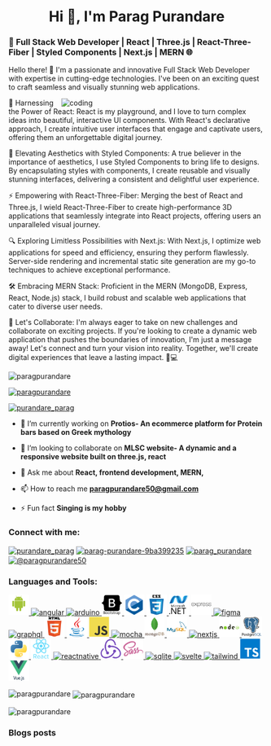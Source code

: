 <h1 align="center">Hi 👋, I'm Parag Purandare</h1>
<p align="center">
  <h3>🚀 Full Stack Web Developer | React | Three.js | React-Three-Fiber | Styled Components | Next.js | MERN 🌐</h3>
  <p>Hello there! 👋 I'm a passionate and innovative Full Stack Web Developer with expertise in cutting-edge technologies. I've been on an exciting quest to craft seamless and visually stunning web applications.</p>
  <img align="right" alt="coding" width="400" src="https://media.licdn.com/dms/image/D5612AQGOmwfIE5mlWA/article-cover_image-shrink_720_1280/0/1674617947228?e=2147483647&v=beta&t=FTU_isQ6VYfV5D_ueFHPWvT8ZqgDeJG3yr8Mi8lpfk0">

  <p>🔧 Harnessing the Power of React: React is my playground, and I love to turn complex ideas into beautiful, interactive UI components. With React's declarative approach, I create intuitive user interfaces that engage and captivate users, offering them an unforgettable digital journey.</p>
  
  <p>🎨 Elevating Aesthetics with Styled Components: A true believer in the importance of aesthetics, I use Styled Components to bring life to designs. By encapsulating styles with components, I create reusable and visually stunning interfaces, delivering a consistent and delightful user experience.</p>
  
  <p>⚡ Empowering with React-Three-Fiber: Merging the best of React and Three.js, I wield React-Three-Fiber to create high-performance 3D applications that seamlessly integrate into React projects, offering users an unparalleled visual journey.</p>
  
  <p>🔍 Exploring Limitless Possibilities with Next.js: With Next.js, I optimize web applications for speed and efficiency, ensuring they perform flawlessly. Server-side rendering and incremental static site generation are my go-to techniques to achieve exceptional performance.</p>
  
  <p>🛠️ Embracing MERN Stack: Proficient in the MERN (MongoDB, Express, React, Node.js) stack, I build robust and scalable web applications that cater to diverse user needs.</p>
  
  <p>🌟 Let's Collaborate: I'm always eager to take on new challenges and collaborate on exciting projects. If you're looking to create a dynamic web application that pushes the boundaries of innovation, I'm just a message away! Let's connect and turn your vision into reality. Together, we'll create digital experiences that leave a lasting impact. 🌈💻</p>
</p>

<p align="left"> <img src="https://komarev.com/ghpvc/?username=paragpurandare&label=Profile%20views&color=0e75b6&style=flat" alt="paragpurandare" /> </p>

<p align="left"> <a href="https://github.com/ryo-ma/github-profile-trophy"><img src="https://github-profile-trophy.vercel.app/?username=paragpurandare" alt="paragpurandare" /></a> </p>

<p align="left"> <a href="https://twitter.com/purandare_parag" target="blank"><img src="https://img.shields.io/twitter/follow/purandare_parag?logo=twitter&style=for-the-badge" alt="purandare_parag" /></a> </p>

- 🔭 I’m currently working on **Protios- An ecommerce platform for Protein bars based on Greek mythology**
  
- 👯 I’m looking to collaborate on **MLSC website- A dynamic and a responsive website built on three.js, react**

- 💬 Ask me about **React, frontend development, MERN,**

- 📫 How to reach me **paragpurandare50@gmail.com**

- ⚡ Fun fact **Singing is my hobby**


<h3 align="left">Connect with me:</h3>
<p align="left">
<a href="https://twitter.com/purandare_parag" target="blank"><img align="center" src="https://raw.githubusercontent.com/rahuldkjain/github-profile-readme-generator/master/src/images/icons/Social/twitter.svg" alt="purandare_parag" height="30" width="40" /></a>
<a href="https://linkedin.com/in/parag-purandare-9ba399235" target="blank"><img align="center" src="https://raw.githubusercontent.com/rahuldkjain/github-profile-readme-generator/master/src/images/icons/Social/linked-in-alt.svg" alt="parag-purandare-9ba399235" height="30" width="40" /></a>
<a href="https://instagram.com/parag_purandare" target="blank"><img align="center" src="https://raw.githubusercontent.com/rahuldkjain/github-profile-readme-generator/master/src/images/icons/Social/instagram.svg" alt="parag_purandare" height="30" width="40" /></a>
<a href="https://medium.com/@paragpurandare50" target="blank"><img align="center" src="https://raw.githubusercontent.com/rahuldkjain/github-profile-readme-generator/master/src/images/icons/Social/medium.svg" alt="@paragpurandare50" height="30" width="40" /></a>
</p>

<h3 align="left">Languages and Tools:</h3>
<p align="left"> <a href="https://developer.android.com" target="_blank" rel="noreferrer"> <img src="https://raw.githubusercontent.com/devicons/devicon/master/icons/android/android-original-wordmark.svg" alt="android" width="40" height="40"/> </a> <a href="https://angular.io" target="_blank" rel="noreferrer"> <img src="https://angular.io/assets/images/logos/angular/angular.svg" alt="angular" width="40" height="40"/> </a> <a href="https://www.arduino.cc/" target="_blank" rel="noreferrer"> <img src="https://cdn.worldvectorlogo.com/logos/arduino-1.svg" alt="arduino" width="40" height="40"/> </a> <a href="https://getbootstrap.com" target="_blank" rel="noreferrer"> <img src="https://raw.githubusercontent.com/devicons/devicon/master/icons/bootstrap/bootstrap-plain-wordmark.svg" alt="bootstrap" width="40" height="40"/> </a> <a href="https://www.cprogramming.com/" target="_blank" rel="noreferrer"> <img src="https://raw.githubusercontent.com/devicons/devicon/master/icons/c/c-original.svg" alt="c" width="40" height="40"/> </a> <a href="https://www.w3schools.com/css/" target="_blank" rel="noreferrer"> <img src="https://raw.githubusercontent.com/devicons/devicon/master/icons/css3/css3-original-wordmark.svg" alt="css3" width="40" height="40"/> </a> <a href="https://dotnet.microsoft.com/" target="_blank" rel="noreferrer"> <img src="https://raw.githubusercontent.com/devicons/devicon/master/icons/dot-net/dot-net-original-wordmark.svg" alt="dotnet" width="40" height="40"/> </a> <a href="https://expressjs.com" target="_blank" rel="noreferrer"> <img src="https://raw.githubusercontent.com/devicons/devicon/master/icons/express/express-original-wordmark.svg" alt="express" width="40" height="40"/> </a> <a href="https://www.figma.com/" target="_blank" rel="noreferrer"> <img src="https://www.vectorlogo.zone/logos/figma/figma-icon.svg" alt="figma" width="40" height="40"/> </a> <a href="https://graphql.org" target="_blank" rel="noreferrer"> <img src="https://www.vectorlogo.zone/logos/graphql/graphql-icon.svg" alt="graphql" width="40" height="40"/> </a> <a href="https://www.w3.org/html/" target="_blank" rel="noreferrer"> <img src="https://raw.githubusercontent.com/devicons/devicon/master/icons/html5/html5-original-wordmark.svg" alt="html5" width="40" height="40"/> </a> <a href="https://www.java.com" target="_blank" rel="noreferrer"> <img src="https://raw.githubusercontent.com/devicons/devicon/master/icons/java/java-original.svg" alt="java" width="40" height="40"/> </a> <a href="https://developer.mozilla.org/en-US/docs/Web/JavaScript" target="_blank" rel="noreferrer"> <img src="https://raw.githubusercontent.com/devicons/devicon/master/icons/javascript/javascript-original.svg" alt="javascript" width="40" height="40"/> </a> <a href="https://mochajs.org" target="_blank" rel="noreferrer"> <img src="https://www.vectorlogo.zone/logos/mochajs/mochajs-icon.svg" alt="mocha" width="40" height="40"/> </a> <a href="https://www.mongodb.com/" target="_blank" rel="noreferrer"> <img src="https://raw.githubusercontent.com/devicons/devicon/master/icons/mongodb/mongodb-original-wordmark.svg" alt="mongodb" width="40" height="40"/> </a> <a href="https://www.mysql.com/" target="_blank" rel="noreferrer"> <img src="https://raw.githubusercontent.com/devicons/devicon/master/icons/mysql/mysql-original-wordmark.svg" alt="mysql" width="40" height="40"/> </a> <a href="https://nextjs.org/" target="_blank" rel="noreferrer"> <img src="https://cdn.worldvectorlogo.com/logos/nextjs-2.svg" alt="nextjs" width="40" height="40"/> </a> <a href="https://nodejs.org" target="_blank" rel="noreferrer"> <img src="https://raw.githubusercontent.com/devicons/devicon/master/icons/nodejs/nodejs-original-wordmark.svg" alt="nodejs" width="40" height="40"/> </a> <a href="https://www.postgresql.org" target="_blank" rel="noreferrer"> <img src="https://raw.githubusercontent.com/devicons/devicon/master/icons/postgresql/postgresql-original-wordmark.svg" alt="postgresql" width="40" height="40"/> </a> <a href="https://www.python.org" target="_blank" rel="noreferrer"> <img src="https://raw.githubusercontent.com/devicons/devicon/master/icons/python/python-original.svg" alt="python" width="40" height="40"/> </a> <a href="https://reactjs.org/" target="_blank" rel="noreferrer"> <img src="https://raw.githubusercontent.com/devicons/devicon/master/icons/react/react-original-wordmark.svg" alt="react" width="40" height="40"/> </a> <a href="https://reactnative.dev/" target="_blank" rel="noreferrer"> <img src="https://reactnative.dev/img/header_logo.svg" alt="reactnative" width="40" height="40"/> </a> <a href="https://redux.js.org" target="_blank" rel="noreferrer"> <img src="https://raw.githubusercontent.com/devicons/devicon/master/icons/redux/redux-original.svg" alt="redux" width="40" height="40"/> </a> <a href="https://sass-lang.com" target="_blank" rel="noreferrer"> <img src="https://raw.githubusercontent.com/devicons/devicon/master/icons/sass/sass-original.svg" alt="sass" width="40" height="40"/> </a> <a href="https://www.sqlite.org/" target="_blank" rel="noreferrer"> <img src="https://www.vectorlogo.zone/logos/sqlite/sqlite-icon.svg" alt="sqlite" width="40" height="40"/> </a> <a href="https://svelte.dev" target="_blank" rel="noreferrer"> <img src="https://upload.wikimedia.org/wikipedia/commons/1/1b/Svelte_Logo.svg" alt="svelte" width="40" height="40"/> </a> <a href="https://tailwindcss.com/" target="_blank" rel="noreferrer"> <img src="https://www.vectorlogo.zone/logos/tailwindcss/tailwindcss-icon.svg" alt="tailwind" width="40" height="40"/> </a> <a href="https://www.typescriptlang.org/" target="_blank" rel="noreferrer"> <img src="https://raw.githubusercontent.com/devicons/devicon/master/icons/typescript/typescript-original.svg" alt="typescript" width="40" height="40"/> </a> <a href="https://vuejs.org/" target="_blank" rel="noreferrer"> <img src="https://raw.githubusercontent.com/devicons/devicon/master/icons/vuejs/vuejs-original-wordmark.svg" alt="vuejs" width="40" height="40"/> </a> </p>

<p><img align="left" src="https://github-readme-stats.vercel.app/api/top-langs?username=paragpurandare&show_icons=true&locale=en&layout=compact" alt="paragpurandare" /></p>

<p>&nbsp;<img align="center" src="https://github-readme-stats.vercel.app/api?username=paragpurandare&show_icons=true&locale=en" alt="paragpurandare" /></p>

<p><img align="center" src="https://github-readme-streak-stats.herokuapp.com/?user=paragpurandare&" alt="paragpurandare" /></p>

### Blogs posts
<!-- BLOG-POST-LIST:START -->
<!-- BLOG-POST-LIST:END -->
